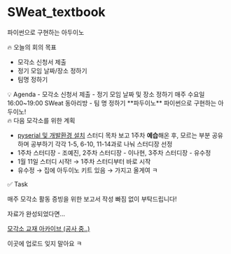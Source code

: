 # SWeat_textbook
파이썬으로 구현하는 아두이노


<aside>
🔥 오늘의 회의 목표

- 모각소 신청서 제출
- 정기 모임 날짜/장소 정하기
- 팀명 정하기
</aside>

<aside>
💡 Agenda
- 모각소 신청서 제출
- 정기 모임 날짜 및 장소 정하기
    매주 수요일 16:00~19:00 SWeat 동아리방    
- 팀 명 정하기
    **파두이노** 파이썬으로 구현하는 아두이노!
    
</aside>

<aside>
🔥 다음 모각소를 위한 계획

- [pyserial 및 개발환경 설치](https://coding-kindergarten.tistory.com/179)
스터디 목차 보고 1주차 **예습**해온 후, 모르는 부분 공유하며 공부하기
각각 1-5, 6-10, 11-14과로 나눠 스터디장 선정
- 1주차 스터디장 - 조예진, 2주차 스터디장 - 이나현, 3주차 스터디장 - 유수정
- 1월 11일 스터디 시작! → 1주차 스터디부터 바로 시작
- 유수정 → 집에 아두이노 키트 있음 → 가지고 올게여 ㅋ
</aside>

<aside>
✅ Task

매주 모각소 활동 증빙을 위한 보고서 작성 빠짐 없이 부탁드립니다!

자료가 완성되었다면…

[모각소 교재 아카이브 (공사 중..)](https://www.notion.so/d371fdffd88d4649b256967d48021afb) 

이곳에 업로드 잊지 말아요 ㅋ

</aside>
